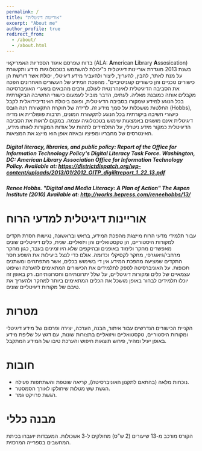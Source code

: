 ```yaml
---
permalink: /
title: "אוריינות דיגיטלית"
excerpt: "About me"
author_profile: true
redirect_from: 
  - /about/
  - /about.html
---
```


בדוח שפרסם איגוד הספריות האמריקאי (ALA: **A**merican **L**ibrary **A**ssosication) בשנת 2013 מוגדרת אוריינות דיגיטלית כ"יכולת להשתמש בטכנולוגיות מידע ותקשורת על מנת לאתר, להבין, להעריך, ליצור ולהעביר מידע דיגיטלי, יכולת אשר דורשת הן כישורים טכניים והן כישורים קוגניטיביים". מהפכת המידע של העשורים האחרונים הפכה את הסביבה הדיגיטלית לאינהרנטית לעולם, ורבים מהבאים בשערי האוניברסיטה מקבלים אותה כמובנת מאליה. לעתים, הדבר מוביל לעמעום כישורי החשיבה הביקורתית בכל הנוגע למידע שמקורו בסביבה הדיגיטלית, ופוגם ביכולת האינדיבידואלית לקבל החלטות מושכלות על סמך מידע זה. לדידה של חוקרת התקשורת רנה הובס (Hobbs), כישורי חשיבה ביקורתית בכל הנוגע לתקשורת המונים, תרבות פופולרית או מדיה דיגיטלית אינם מושגים באמצעות שימוש בטכנולוגיה עצמה. במקום לראות את הסביבה הדיגיטלית כמקור מידע ניטרלי, על התלמידים לתהות על אודות המקורות לאותו מידע, האינטרסים של מחבריו ומפיציו ובאיזה אופן הוא מייצג את המציאות. 

##### Digital literacy, libraries, and public policy: Report of the Office for Information Technology Policy's Digital Literacy Task Force. Washington, DC: American Library Association Office for Information Technology Policy. Available at: https://districtdispatch.org/wp-content/uploads/2013/01/2012_OITP_digilitreport_1_22_13.pdf

##### Renee Hobbs. "Digital and Media Literacy: A Plan of Action" The Aspen Institute (2010) Available at: http://works.bepress.com/reneehobbs/13/

אוריינות דיגיטלית למדעי הרוח
======
עבור תלמידי מדעי הרוח מייצגת מהפכת המידע, בראש ובראשונה, נגישות חסרת תקדים למקורות היסטוריים, הן טקסטואליים והן ויזואליים. שנית, כלים דיגיטליים שונים מאפשרים מחקר ולימוד באופנים ובהיקפים שלא היו זמינים בעבר, כגון מחקר מרחבי/גיאוגרפי, מחקר לקסיקלי וכדומה. אולם כדי לנצל ביעילות את השפע חסר התקדים שמציעה מהפכת המידע אין די בשימוש בכלים, אשר מתפתחים ומשתנים תכופות. על האוניברסיטה לספק לתלמידים את הכישורים המתאימים להערכה ושיפוט עצמאיים של כלים ומקורות דיגיטליים, על שלל יתרונותיהם וחסרונותיהם. רק באופן זה יוכלו תלמידים לבחור באופן מושכל את הכלים המתאימים ביותר למחקר ולהעריך את טיבם של מקורות דיגיטליים שונים.

מטרות
======
הקניית הכישורים הנדרשים עבור איתור, הבנה, הערכה, יצירה ופרסום של מידע דיגיטלי ומקורות היסטוריים, טקסטואליים וויזואליים בתצורות שונות, עם דגש על שליפת מידע באופן יעיל ומהיר, פירוש תוצאות חיפוש והערכת טיבו של המידע המתקבל. 

חובות
======
- נוכחות מלאה (בהתאם לתקנון האוניברסיטה), קריאה שוטפת והשתתפות פעילה.
- הגשת שש מטלות שיחולקו לאורך הסמסטר.
- הגשת פרויקט גמר.

מבנה כללי
======
הקורס מורכב מ-13 שיעורים (2 ש"ס) מחולקים ל-3 אשכולות. המעבדות יועברו בכיתת המחשבים בספרייה המרכזית.
